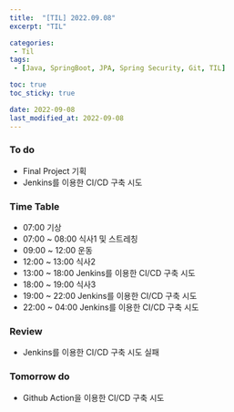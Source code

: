 ```yaml
---
title:  "[TIL] 2022.09.08"
excerpt: "TIL"

categories:
 - Til
tags:
 - [Java, SpringBoot, JPA, Spring Security, Git, TIL]

toc: true
toc_sticky: true

date: 2022-09-08
last_modified_at: 2022-09-08
---
```



### To do
- Final Project 기획
- Jenkins를 이용한 CI/CD 구축 시도


### Time Table
- 07:00 기상
- 07:00 ~ 08:00 식사1 및 스트레칭
- 09:00 ~ 12:00 운동   
- 12:00 ~ 13:00 식사2
- 13:00 ~ 18:00 Jenkins를 이용한 CI/CD 구축 시도
- 18:00 ~ 19:00 식사3
- 19:00 ~ 22:00 Jenkins를 이용한 CI/CD 구축 시도
- 22:00 ~ 04:00 Jenkins를 이용한 CI/CD 구축 시도


### Review
- Jenkins를 이용한 CI/CD 구축 시도 실패

### Tomorrow do
- Github Action을 이용한 CI/CD 구축 시도